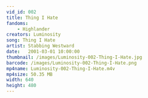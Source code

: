 ```yaml
---
vid_id: 002
title: Thing I Hate
fandoms:
    - Highlander
creators: Luminosity
song: Thing I Hate
artist: Stabbing Westward
date:   2001-03-01 10:00:00
thumbnail: /images/Luminosity-002-Thing-I-Hate.jpg
barcode: /images/Luminosity-002-Thing-I-Hate.png
mp4name: Luminosity-002-Thing-I-Hate.m4v
mp4size: 50.35 MB
width: 640
height: 480
---
```



